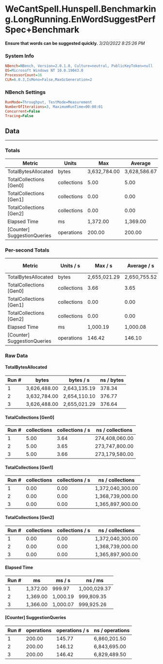 ﻿# WeCantSpell.Hunspell.Benchmarking.LongRunning.EnWordSuggestPerfSpec+Benchmark
__Ensure that words can be suggested quickly.__
_3/20/2022 8:25:26 PM_
### System Info
```ini
NBench=NBench, Version=2.0.1.0, Culture=neutral, PublicKeyToken=null
OS=Microsoft Windows NT 10.0.19043.0
ProcessorCount=16
CLR=6.0.3,IsMono=False,MaxGcGeneration=2
```

### NBench Settings
```ini
RunMode=Throughput, TestMode=Measurement
NumberOfIterations=3, MaximumRunTime=00:00:01
Concurrent=False
Tracing=False
```

## Data
-------------------

### Totals
|          Metric |           Units |             Max |         Average |             Min |          StdDev |
|---------------- |---------------- |---------------- |---------------- |---------------- |---------------- |
|TotalBytesAllocated |           bytes |    3,632,784.00 |    3,628,586.67 |    3,626,488.00 |        3,635.00 |
|TotalCollections [Gen0] |     collections |            5.00 |            5.00 |            5.00 |            0.00 |
|TotalCollections [Gen1] |     collections |            0.00 |            0.00 |            0.00 |            0.00 |
|TotalCollections [Gen2] |     collections |            0.00 |            0.00 |            0.00 |            0.00 |
|    Elapsed Time |              ms |        1,372.00 |        1,369.00 |        1,366.00 |            3.00 |
|[Counter] SuggestionQueries |      operations |          200.00 |          200.00 |          200.00 |            0.00 |

### Per-second Totals
|          Metric |       Units / s |         Max / s |     Average / s |         Min / s |      StdDev / s |
|---------------- |---------------- |---------------- |---------------- |---------------- |---------------- |
|TotalBytesAllocated |           bytes |    2,655,021.29 |    2,650,755.52 |    2,643,135.19 |        6,615.11 |
|TotalCollections [Gen0] |     collections |            3.66 |            3.65 |            3.64 |            0.01 |
|TotalCollections [Gen1] |     collections |            0.00 |            0.00 |            0.00 |            0.00 |
|TotalCollections [Gen2] |     collections |            0.00 |            0.00 |            0.00 |            0.00 |
|    Elapsed Time |              ms |        1,000.19 |        1,000.08 |          999.97 |            0.11 |
|[Counter] SuggestionQueries |      operations |          146.42 |          146.10 |          145.77 |            0.33 |

### Raw Data
#### TotalBytesAllocated
|           Run # |           bytes |       bytes / s |      ns / bytes |
|---------------- |---------------- |---------------- |---------------- |
|               1 |    3,626,488.00 |    2,643,135.19 |          378.34 |
|               2 |    3,632,784.00 |    2,654,110.10 |          376.77 |
|               3 |    3,626,488.00 |    2,655,021.29 |          376.64 |

#### TotalCollections [Gen0]
|           Run # |     collections | collections / s |ns / collections |
|---------------- |---------------- |---------------- |---------------- |
|               1 |            5.00 |            3.64 |  274,408,060.00 |
|               2 |            5.00 |            3.65 |  273,747,800.00 |
|               3 |            5.00 |            3.66 |  273,179,580.00 |

#### TotalCollections [Gen1]
|           Run # |     collections | collections / s |ns / collections |
|---------------- |---------------- |---------------- |---------------- |
|               1 |            0.00 |            0.00 |1,372,040,300.00 |
|               2 |            0.00 |            0.00 |1,368,739,000.00 |
|               3 |            0.00 |            0.00 |1,365,897,900.00 |

#### TotalCollections [Gen2]
|           Run # |     collections | collections / s |ns / collections |
|---------------- |---------------- |---------------- |---------------- |
|               1 |            0.00 |            0.00 |1,372,040,300.00 |
|               2 |            0.00 |            0.00 |1,368,739,000.00 |
|               3 |            0.00 |            0.00 |1,365,897,900.00 |

#### Elapsed Time
|           Run # |              ms |          ms / s |         ns / ms |
|---------------- |---------------- |---------------- |---------------- |
|               1 |        1,372.00 |          999.97 |    1,000,029.37 |
|               2 |        1,369.00 |        1,000.19 |      999,809.35 |
|               3 |        1,366.00 |        1,000.07 |      999,925.26 |

#### [Counter] SuggestionQueries
|           Run # |      operations |  operations / s | ns / operations |
|---------------- |---------------- |---------------- |---------------- |
|               1 |          200.00 |          145.77 |    6,860,201.50 |
|               2 |          200.00 |          146.12 |    6,843,695.00 |
|               3 |          200.00 |          146.42 |    6,829,489.50 |


